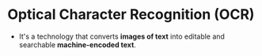 # Optical Character Recognition (OCR)

- It's a technology that converts **images of text** into editable and searchable **machine-encoded text**.
